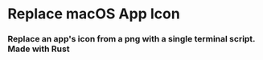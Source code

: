 # Replace macOS App Icon
### Replace an app's icon from a png with a single terminal script. Made with Rust
